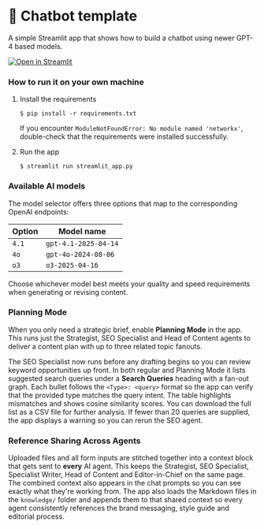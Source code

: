 # 💬 Chatbot template

A simple Streamlit app that shows how to build a chatbot using newer GPT-4 based models.

[![Open in Streamlit](https://static.streamlit.io/badges/streamlit_badge_black_white.svg)](https://chatbot-template.streamlit.app/)

### How to run it on your own machine

1. Install the requirements

   ```
   $ pip install -r requirements.txt
   ```

   If you encounter `ModuleNotFoundError: No module named 'networkx'`,
   double-check that the requirements were installed successfully.

2. Run the app

   ```
   $ streamlit run streamlit_app.py
   ```

### Available AI models

The model selector offers three options that map to the corresponding OpenAI endpoints:

| Option | Model name |
| ------ | ---------- |
| `4.1`  | `gpt-4.1-2025-04-14` |
| `4o`   | `gpt-4o-2024-08-06` |
| `o3`   | `o3-2025-04-16` |

Choose whichever model best meets your quality and speed requirements when generating or revising content.

### Planning Mode

When you only need a strategic brief, enable **Planning Mode** in the app. This runs just the Strategist, SEO Specialist and Head of Content agents to deliver a content plan with up to three related topic fanouts.

The SEO Specialist now runs before any drafting begins so you can review keyword opportunities up front.
In both regular and Planning Mode it lists suggested search queries under a **Search Queries** heading with a fan-out graph.
Each bullet follows the `<Type>: <query>` format so the app can verify that the provided type matches the query intent. The table highlights mismatches and shows cosine similarity scores. You can download the full list as a CSV file for further analysis.
If fewer than 20 queries are supplied, the app displays a warning so you can rerun the SEO agent.

### Reference Sharing Across Agents

Uploaded files and all form inputs are stitched together into a context block that gets sent to **every** AI agent. This keeps the Strategist, SEO Specialist, Specialist Writer, Head of Content and Editor-in-Chief on the same page. The combined context also appears in the chat prompts so you can see exactly what they're working from.
The app also loads the Markdown files in the `knowledge/` folder and appends them to that shared context so every agent consistently references the brand messaging, style guide and editorial process.
